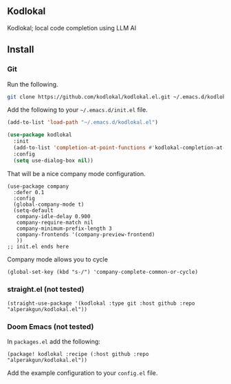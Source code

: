 ## Kodlokal

Kodlokal; local code completion using LLM AI

## Install

### Git

Run the following.

```bash
git clone https://github.com/kodlokal/kodlokal.el.git ~/.emacs.d/kodlokal.el
```

Add the following to your `~/.emacs.d/init.el` file.

```lisp
(add-to-list 'load-path "~/.emacs.d/kodlokal.el")

(use-package kodlokal
  :init
  (add-to-list 'completion-at-point-functions #'kodlokal-completion-at-point)
  :config
  (setq use-dialog-box nil))
```

That will be a nice company mode configuration.
```
(use-package company
  :defer 0.1
  :config
  (global-company-mode t)
  (setq-default
   company-idle-delay 0.900
   company-require-match nil
   company-minimum-prefix-length 3
   company-frontends '(company-preview-frontend)
   ))
;; init.el ends here
```

Company mode allows you to cycle
```
(global-set-key (kbd "s-/") 'company-complete-common-or-cycle)
```

### straight.el (not tested)

```elisp
(straight-use-package '(kodlokal :type git :host github :repo "alperakgun/kodlokal.el"))
```

### Doom Emacs  (not tested)
In `packages.el` add the following:
```elisp
(package! kodlokal :recipe (:host github :repo "alperakgun/kodlokal.el"))
```
Add the example configuration to your `config.el` file.

